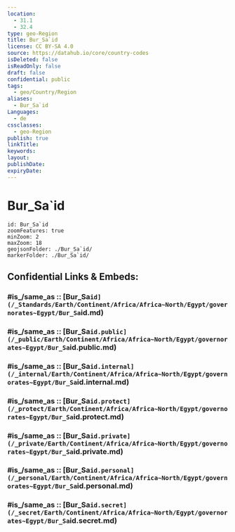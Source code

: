 ```yaml
---
location:
  - 31.1
  - 32.4
type: geo-Region
title: Bur_Sa`id
license: CC BY-SA 4.0
source: https://datahub.io/core/country-codes
isDeleted: false
isReadOnly: false
draft: false
confidential: public
tags:
  - geo/Country/Region
aliases:
  - Bur_Sa`id
Languages:
  - de
cssclasses:
  - geo-Region
publish: true
linkTitle:
keywords:
layout:
publishDate:
expiryDate:
---
```


# Bur_Sa`id

```leaflet
id: Bur_Sa`id
zoomFeatures: true 
minZoom: 2 
maxZoom: 18
geojsonFolder: ./Bur_Sa`id/
markerFolder: ./Bur_Sa`id/
```


## Confidential Links & Embeds: 

### #is_/same_as :: [Bur_Sa`id](/_Standards/Earth/Continent/Africa/Africa~North/Egypt/governorates~Egypt/Bur_Sa`id.md) 

### #is_/same_as :: [Bur_Sa`id.public](/_public/Earth/Continent/Africa/Africa~North/Egypt/governorates~Egypt/Bur_Sa`id.public.md) 

### #is_/same_as :: [Bur_Sa`id.internal](/_internal/Earth/Continent/Africa/Africa~North/Egypt/governorates~Egypt/Bur_Sa`id.internal.md) 

### #is_/same_as :: [Bur_Sa`id.protect](/_protect/Earth/Continent/Africa/Africa~North/Egypt/governorates~Egypt/Bur_Sa`id.protect.md) 

### #is_/same_as :: [Bur_Sa`id.private](/_private/Earth/Continent/Africa/Africa~North/Egypt/governorates~Egypt/Bur_Sa`id.private.md) 

### #is_/same_as :: [Bur_Sa`id.personal](/_personal/Earth/Continent/Africa/Africa~North/Egypt/governorates~Egypt/Bur_Sa`id.personal.md) 

### #is_/same_as :: [Bur_Sa`id.secret](/_secret/Earth/Continent/Africa/Africa~North/Egypt/governorates~Egypt/Bur_Sa`id.secret.md)

